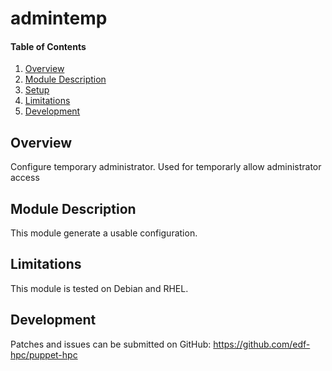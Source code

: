 # admintemp

#### Table of Contents

1. [Overview](#overview)
2. [Module Description](#module-description)
3. [Setup](#setup)
4. [Limitations](#limitations)
5. [Development](#development)

## Overview

Configure temporary administrator. Used for temporarly allow administrator access

## Module Description

This module generate a usable configuration.

## Limitations

This module is tested on Debian and RHEL.

## Development

Patches and issues can be submitted on GitHub:
https://github.com/edf-hpc/puppet-hpc
